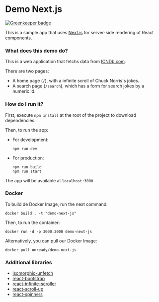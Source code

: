 # Demo Next.js

[![Greenkeeper badge](https://badges.greenkeeper.io/onready/demo-next.js.svg)](https://greenkeeper.io/)

This is a sample app that uses [Next.js](https://github.com/zeit/next.js) for server-side rendering of React components.

### What does this demo do?

This is a web application that fetchs data from [ICNDb.com](http://www.icndb.com/api/).

There are two pages:

- A home page (`/`), with a infinite scroll of Chuck Norris's jokes.
- A search page (`/search`), which has a form for search jokes by a numeric id.

### How do I run it?

First, execute `npm install` at the root of the project to download dependencies.

Then, to run the app:

- For development:

      npm run dev

- For production:

      npm run build
      npm run start
      
The app will be available at `localhost:3000`

### Docker

To build de Docker Image, run the next command:
    
    docker build . -t "demo-next-js"

Then, to run the container:

    docker run -d -p 3000:3000 demo-next-js
    
Alternatively, you can pull our Docker Image:

    docker pull onready/demo-next.js 

### Additional libraries

- [isomorphic-unfetch](https://github.com/developit/unfetch)
- [react-bootstrap](https://github.com/react-bootstrap/react-bootstrap)
- [react-infinite-scroller](https://github.com/CassetteRocks/react-infinite-scroller)
- [react-scroll-up](https://github.com/milosjanda/react-scroll-up)
- [react-spinners](https://github.com/davidhu2000/react-spinners)

